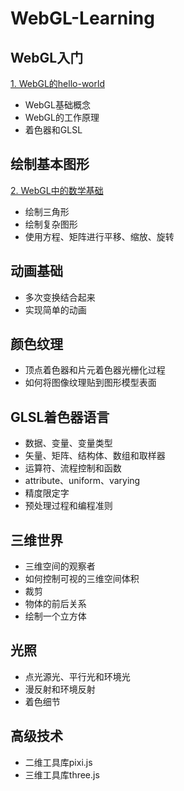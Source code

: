 # WebGL-Learning

## WebGL入门

[1. WebGL的hello-world](./docs/base.md)

- WebGL基础概念
- WebGL的工作原理
- 着色器和GLSL

## 绘制基本图形

[2. WebGL中的数学基础](./docs/math.md)

- 绘制三角形
- 绘制复杂图形
- 使用方程、矩阵进行平移、缩放、旋转

## 动画基础

- 多次变换结合起来
- 实现简单的动画

## 颜色纹理

- 顶点着色器和片元着色器光栅化过程
- 如何将图像纹理贴到图形模型表面

## GLSL着色器语言

- 数据、变量、变量类型
- 矢量、矩阵、结构体、数组和取样器
- 运算符、流程控制和函数
- attribute、uniform、varying
- 精度限定字
- 预处理过程和编程准则

## 三维世界

- 三维空间的观察者
- 如何控制可视的三维空间体积
- 裁剪
- 物体的前后关系
- 绘制一个立方体

## 光照

- 点光源光、平行光和环境光
- 漫反射和环境反射
- 着色细节

## 高级技术

- 二维工具库pixi.js
- 三维工具库three.js
